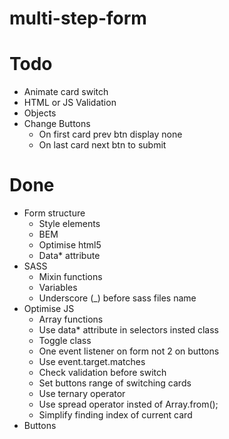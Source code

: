 # multi-step-form

# Todo
- Animate card switch
- HTML or JS Validation
- Objects
- Change Buttons
  - On first card prev btn display none
  - On last card next btn to submit

# Done
- Form structure
  - Style elements
  - BEM
  - Optimise html5
  - Data* attribute
- SASS
  - Mixin functions
  - Variables
  - Underscore (_) before sass files name
- Optimise JS
  - Array functions
  - Use data* attribute in selectors insted class
  - Toggle class
  - One event listener on form not 2 on buttons
  - Use event.target.matches
  - Check validation before switch
  - Set buttons range of switching cards
  - Use ternary operator
  - Use spread operator insted of Array.from();
  - Simplify finding index of current card
- Buttons